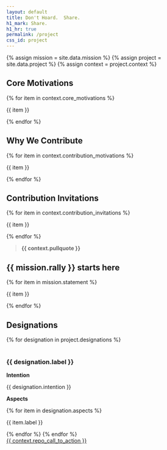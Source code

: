 ```yaml
---
layout: default
title: Don't Hoard.  Share.
h1_mark: Share.
h1_hr: true
permalink: /project
css_id: project
---
```


{% assign mission = site.data.mission %}
{% assign project = site.data.project %}
{% assign context = project.context %}


<section class="md-flow">
  <h2>Core Motivations </h2>
  {% for item in context.core_motivations %}
  <p>{{ item }}</p>
  {% endfor %}
</section>

<section class="md-flow">
  <h2>Why We Contribute</h2>
  {% for item in context.contribution_motivations %}
  <p>{{ item }}</p>
  {% endfor %}
</section>

<section class="md-flow">
  <h2>Contribution Invitations</h2>
  {% for item in context.contribution_invitations %}
  <p>{{ item }}</p>
  {% endfor %}
</section>

<section class="md-flow">
  <blockquote><strong>{{ context.pullquote }}</strong></blockquote>
</section>

<section class="md-flow">
  <h2>{{ mission.rally }} starts here</h2>
  {% for item in mission.statement %}
  <p>{{ item }}</p>
  {% endfor %}
</section>

<section class="md-flow">
  <h2>Designations</h2>
  {% for designation in project.designations %}
  <br>
  <br>
  <h3>{{ designation.label }}</h3>
  <p><strong>Intention</strong></p> <p>{{ designation.intention }}</p>
  <p><strong>Aspects</strong></p>
    {% for item in designation.aspects %}
  <p>{{ item.label }}</p>
    {% endfor %}
  {% endfor %}
</section>

<div class="md-cta-group">
  <a href="{{ site.repo_url }}">{{ context.repo_call_to_action }}</a>
</div>
